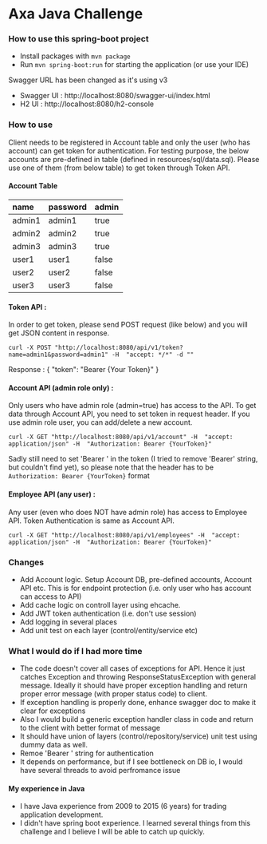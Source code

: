 # Axa Java Challenge

### How to use this spring-boot project

- Install packages with `mvn package`
- Run `mvn spring-boot:run` for starting the application (or use your IDE)

Swagger URL has been changed as it's using v3
- Swagger UI : http://localhost:8080/swagger-ui/index.html
- H2 UI : http://localhost:8080/h2-console


### How to use

Client needs to be registered in Account table and only the user (who has account) can get token for authentication.
For testing purpose, the below accounts are pre-defined in table (defined in resources/sql/data.sql). 
Please use one of them (from below table) to get token through Token API.

#### Account Table
|name     |password    |admin  |
|:--------|:-----------|:------|
|admin1   |admin1      |true   |
|admin2   |admin2      |true   |
|admin3   |admin3      |true   |
|user1    |user1       |false  |
|user2    |user2       |false  |
|user3    |user3       |false  |


#### Token API :
In order to get token, please send POST request (like below) and you will get JSON content in response. 

  `curl -X POST "http://localhost:8080/api/v1/token?name=admin1&password=admin1" -H  "accept: */*" -d ""`

Response :
  {
    "token": "Bearer {Your Token}"
  }

#### Account API (admin role only) :
Only users who have admin role (admin=true) has access to the API. To get data through Account API, you need to set token in request header.
If you use admin role user, you can add/delete a new account.

  `curl -X GET "http://localhost:8080/api/v1/account" -H  "accept: application/json" -H  "Authorization: Bearer {YourToken}"`

Sadly still need to set 'Bearer ' in the token (I tried to remove 'Bearer' string, but couldn't find yet), so please note that the header has to be `Authorization: Bearer {YourToken}` format


#### Employee API (any user) :
Any user (even who does NOT have admin role) has access to Employee API. Token Authentication is same as Account API.

  `curl -X GET "http://localhost:8080/api/v1/employees" -H  "accept: application/json" -H  "Authorization: Bearer {YourToken}"`



### Changes
- Add Account logic. Setup Account DB, pre-defined accounts, Account API etc. This is for endpoint protection (i.e. only user who has account can access to API)
- Add cache logic on controll layer using ehcache.
- Add JWT token authentication (i.e. don't use session)
- Add logging in several places
- Add unit test on each layer (control/entity/service etc)


### What I would do if I had more time
- The code doesn't cover all cases of exceptions for API. Hence it just catches Exception and throwing ResponseStatusException with general message.
  Ideally it should have proper exception handling and return proper error message (with proper status code) to client.
- If exception handling is properly done, enhance swagger doc to make it clear for exceptions
- Also I would build a generic exception handler class in code and return to the client with better format of message
- It should have union of layers (control/repository/service) unit test using dummy data as well.
- Remoe 'Bearer ' string for authentication
- It depends on performance, but if I see bottleneck on DB io, I would have several threads to avoid perfromance issue


#### My experience in Java
- I have Java experience from 2009 to 2015 (6 years) for trading application development.
- I didn't have spring boot experience. I learned several things from this challenge and I believe I will be able to catch up quickly.


